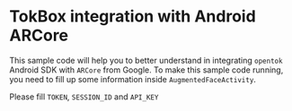 # TokBox integration with Android ARCore
This sample code will help you to better understand in integrating `opentok` Android SDK with `ARCore` from Google. To make this sample code running, you need to fill up some information inside `AugmentedFaceActivity`.

Please fill `TOKEN`, `SESSION_ID` and `API_KEY`
